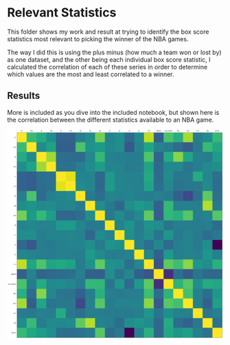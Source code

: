 Relevant Statistics
===================


This folder shows my work and result at trying to identify the box score statistics most relevant to picking the winner of the NBA games. 

The way I did this is using the plus minus (how much a team won or lost by) as one dataset, and the other being each individual box score statistic, I calculated the correlation of each of these series in order to determine which values are the most and least correlated to a winner. 



Results
-------


More is included as you dive into the included notebook, but shown here is the correlation between the different statistics available to an NBA game. 

<center>

![Project](https://github.com/nkasmanoff/NBA-Predictions/blob/master/relevant_stats/corrstats.png)


</center>